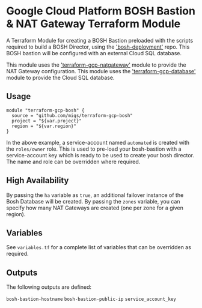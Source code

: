 # Google Cloud Platform BOSH Bastion & NAT Gateway Terraform Module

A Terraform Module for creating a BOSH Bastion preloaded with the scripts required to build a BOSH Director, using the ['bosh-deployment'](https://github.com/cloudfoundry/bosh-deployment) repo. This BOSH bastion will be configured with an external Cloud SQL database.

This module uses the ['terraform-gcp-natgateway'](https://github.com/migs/terraform-gcp-natgateway) module to provide the NAT Gateway configuration.
This module uses the ['terraform-gcp-database'](https://github.com/migs/terraform-gcp-database) module to provide the Cloud SQL database.

## Usage

```
module "terraform-gcp-bosh" {
  source = "github.com/migs/terraform-gcp-bosh"
  project = "${var.project}"
  region = "${var.region}"
}
```

In the above example, a service-account named `automated` is created with the `roles/owner` role. This is used to pre-load your bosh-bastion with a service-account key which is ready to be used to create your bosh director. The name and role can be overridden where required.

## High Availability

By passing the `ha` variable as `true`, an additional failover instance of the Bosh Database will be created.
By passing the `zones` variable, you can specify how many NAT Gateways are created (one per zone for a given region).

## Variables

See `variables.tf` for a complete list of variables that can be overridden as required.

## Outputs

The following outputs are defined:

`bosh-bastion-hostname`
`bosh-bastion-public-ip`
`service_account_key`
